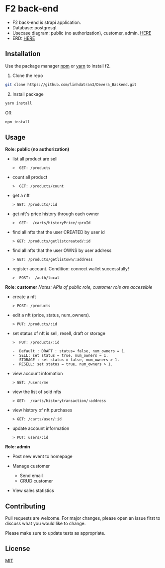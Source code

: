 # F2 back-end

- F2 back-end is strapi application.
- Database: postgresql.
- Usecase diagram: public (no authorization), customer, admin. [HERE](https://drive.google.com/file/d/1V72yYJ6W9d1SvHyoBoXOTlbTVq0wre67/view?usp=sharing)
- ERD: [HERE](https://drive.google.com/file/d/1OwABVeCFCq1hZLMM3kfKcg-cQJ9ZVOad/view?usp=sharing)

## Installation

Use the package manager [npm](https://pip.pypa.io/en/stable/) or [yarn](<(https://pip.pypa.io/en/stable/)>) to install f2.

1. Clone the repo

```bash
git clone https://github.com/linhdatran3/Devera_Backend.git
```

2. Install package

```bash
yarn install
```

OR

```bash
npm install
```

## Usage

**Role: public (no authorization)**

- list all product are sell

      >  GET: /products

- count all product

      >  GET: /products/count

- get a nft

      > GET: /products/:id

- get nft's price history through each owner

      >  GET:  /carts/historyPrice/:proId

- find all nfts that the user CREATED by user id

      > GET: /products/getlistcreated/:id

- find all nfts that the user OWNS by user address

      > GET: /products/getlistown/:address

- register account. Condition: connect wallet successfully!

      >  POST:  /auth/local

**Role: customer**
_Notes: APIs of public role, customer role are accessible_

- create a nft

      > POST: /products

- edit a nft (price, status, num_owners).

      > PUT: /products/:id

- set status of nft is sell, resell, draft or storage

      >  PUT: /products/:id

      -  Default : DRAFT : status= false, num_owners = 1.
      -  SELL: set status = true, num_owners = 1.
      -  STORAGE : set status = false, mum_owners > 1.
      -  RESELL: set status = true, num_owners > 1.

- view account infomation

      > GET: /users/me

- view the list of sold nfts

      > GET:  /carts/historytransaction/:address

- view history of nft purchases

      > GET: /carts/user/:id

- update account information

      > PUT: users/:id

**Role: admin**

- Post new event to homepage
- Manage customer

  - Send email
  - CRUD customer

- View sales statistics

## Contributing

Pull requests are welcome. For major changes, please open an issue first to discuss what you would like to change.

Please make sure to update tests as appropriate.

## License

[MIT](https://choosealicense.com/licenses/mit/)
